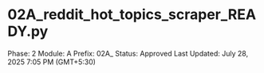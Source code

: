 # 02A_reddit_hot_topics_scraper_READY.py

Phase: 2
Module: A
Prefix: 02A_
Status: Approved
Last Updated: July 28, 2025 7:05 PM (GMT+5:30)